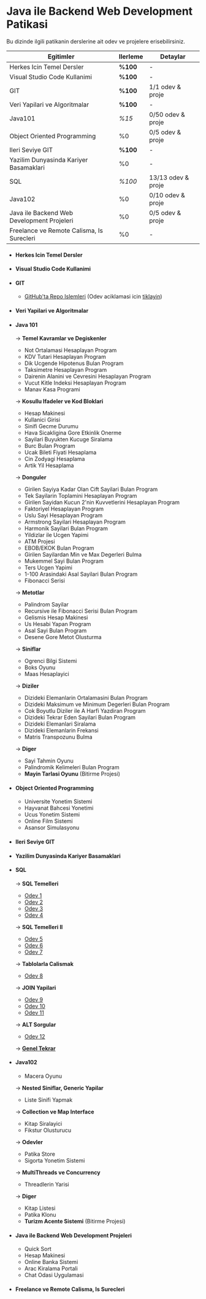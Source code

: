 # Java ile Backend Web Development Patikasi

Bu dizinde ilgili patikanin derslerine ait odev ve projelere erisebilirsiniz.

| Egitimler | Ilerleme | Detaylar |
| --------- | -------- | -------- |
| Herkes Icin Temel Dersler | **%100** | - |
| Visual Studio Code Kullanimi | **%100** | - |
| GIT | **%100** | 1/1 odev & proje |
| Veri Yapilari ve Algoritmalar | **%100** | - |
| Java101 | *%15* | 0/50 odev & proje|
| Object Oriented Programming | %0 | 0/5 odev & proje |
| Ileri Seviye GIT | **%100** | - |
| Yazilim Dunyasinda Kariyer Basamaklari | %0 | - |
| SQL | *%100* | 13/13 odev & proje |
| Java102 | %0 | 0/10 odev & proje |
| Java ile Backend Web Development Projeleri | %0 | 0/5 odev & proje |
| Freelance ve Remote Calisma, Is Surecleri | %0 | - |

- #### Herkes Icin Temel Dersler
- #### Visual Studio Code Kullanimi

- #### GIT
	- [GitHub'ta Repo Islemleri](https://github.com/ismailgunduz7/kodluyoruzilkrepo) (Odev aciklamasi icin [tiklayin](https://app.patika.dev/moduller/git/odev1))

- #### Veri Yapilari ve Algoritmalar

- #### Java 101
	-> **Temel Kavramlar ve Degiskenler**
	- Not Ortalamasi Hesaplayan Program
	- KDV Tutari Hesaplayan Program
	- Dik Ucgende Hipotenus Bulan Program
	- Taksimetre Hesaplayan Program
	- Dairenin Alanini ve Cevresini Hesaplayan Program
	- Vucut Kitle Indeksi Hesaplayan Program
	- Manav Kasa Programi

	-> **Kosullu Ifadeler ve Kod Bloklari**
	- Hesap Makinesi
	- Kullanici Girisi
	- Sinifi Gecme Durumu
	- Hava Sicakligina Gore Etkinlik Onerme
	- Sayilari Buyukten Kucuge Siralama
	- Burc Bulan Program
	- Ucak Bileti Fiyati Hesaplama
	- Cin Zodyagi Hesaplama
	- Artik Yil Hesaplama

	-> **Donguler**
	- Girilen Sayiya Kadar Olan Cift Sayilari Bulan Program
	- Tek Sayilarin Toplamini Hesaplayan Program
	- Girilen Sayidan Kucun 2'nin Kuvvetlerini Hesaplayan Program
	- Faktoriyel Hesaplayan Program
	- Uslu Sayi Hesaplayan Program
	- Armstrong Sayilari Hesaplayan Program
	- Harmonik Sayilari Bulan Program
	- Yildizlar ile Ucgen Yapimi
	- ATM Projesi
	- EBOB/EKOK Bulan Program
	- Girilen Sayilardan Min ve Max Degerleri Bulma
	- Mukemmel Sayi Bulan Program
	- Ters Ucgen Yapimi
	- 1-100 Arasindaki Asal Sayilari Bulan Program
	- Fibonacci Serisi

	-> **Metotlar**
	- Palindrom Sayilar
	- Recursive ile Fibonacci Serisi Bulan Program
	- Gelismis Hesap Makinesi
	- Us Hesabi Yapan Program
	- Asal Sayi Bulan Program
	- Desene Gore Metot Olusturma

	-> **Siniflar**
	- Ogrenci Bilgi Sistemi
	- Boks Oyunu
	- Maas Hesaplayici

	-> **Diziler**
	- Dizideki Elemanlarin Ortalamasini Bulan Program
	- Dizideki Maksimum ve Minimum Degerleri Bulan Program
	- Cok Boyutlu Diziler ile A Harfi Yazdiran Program
	- Dizideki Tekrar Eden Sayilari Bulan Program
	- Dizideki Elemanlari Siralama
	- Dizideki Elemanlarin Frekansi
	- Matris Transpozunu Bulma

	-> **Diger**
	- Sayi Tahmin Oyunu
	- Palindromik Kelimeleri Bulan Program
	- **Mayin Tarlasi Oyunu** (Bitirme Projesi)

- #### Object Oriented Programming
	- Universite Yonetim Sistemi
	- Hayvanat Bahcesi Yonetimi
	- Ucus Yonetim Sistemi
	- Online Film Sistemi
	- Asansor Simulasyonu

- #### Ileri Seviye GIT
- #### Yazilim Dunyasinda Kariyer Basamaklari

- #### SQL
	-> **SQL Temelleri**
	- [Odev 1](https://github.com/ismailgunduz7/Patika.dev/tree/main/Java%20ile%20Backend%20Web%20Development/SQL/Odev%2001)
	- [Odev 2](https://github.com/ismailgunduz7/Patika.dev/tree/main/Java%20ile%20Backend%20Web%20Development/SQL/Odev%2002)
	- [Odev 3](https://github.com/ismailgunduz7/Patika.dev/tree/main/Java%20ile%20Backend%20Web%20Development/SQL/Odev%2003)
	- [Odev 4](https://github.com/ismailgunduz7/Patika.dev/tree/main/Java%20ile%20Backend%20Web%20Development/SQL/Odev%2004)

	-> **SQL Temelleri II**
	- [Odev 5](https://github.com/ismailgunduz7/Patika.dev/tree/main/Java%20ile%20Backend%20Web%20Development/SQL/Odev%2005)
	- [Odev 6](https://github.com/ismailgunduz7/Patika.dev/tree/main/Java%20ile%20Backend%20Web%20Development/SQL/Odev%2006)
	- [Odev 7](https://github.com/ismailgunduz7/Patika.dev/tree/main/Java%20ile%20Backend%20Web%20Development/SQL/Odev%2007)

	-> **Tablolarla Calismak**
	- [Odev 8](https://github.com/ismailgunduz7/Patika.dev/tree/main/Java%20ile%20Backend%20Web%20Development/SQL/Odev%2008)

	-> **JOIN Yapilari**
	- [Odev 9](https://github.com/ismailgunduz7/Patika.dev/tree/main/Java%20ile%20Backend%20Web%20Development/SQL/Odev%2009)
	- [Odev 10](https://github.com/ismailgunduz7/Patika.dev/tree/main/Java%20ile%20Backend%20Web%20Development/SQL/Odev%2010)
	- [Odev 11](https://github.com/ismailgunduz7/Patika.dev/tree/main/Java%20ile%20Backend%20Web%20Development/SQL/Odev%2011)

	-> **ALT Sorgular**
	- [Odev 12](https://github.com/ismailgunduz7/Patika.dev/tree/main/Java%20ile%20Backend%20Web%20Development/SQL/Odev%2012)

	-> [**Genel Tekrar**]()

- #### Java102
	- Macera Oyunu

	-> **Nested Siniflar, Generic Yapilar**
	- Liste Sinifi Yapmak

	-> **Collection ve Map Interface**
	- Kitap Siralayici
	- Fikstur Olusturucu
	
	-> **Odevler**
	- Patika Store
	- Sigorta Yonetim Sistemi

	-> **MultiThreads ve Concurrency**
	- Threadlerin Yarisi

	-> **Diger**
	- Kitap Listesi
	- Patika Klonu
	- **Turizm Acente Sistemi** (Bitirme Projesi)

- #### Java ile Backend Web Development Projeleri
	- Quick Sort
	- Hesap Makinesi
	- Online Banka Sistemi
	- Arac Kiralama Portali
	- Chat Odasi Uygulamasi

- #### Freelance ve Remote Calisma, Is Surecleri